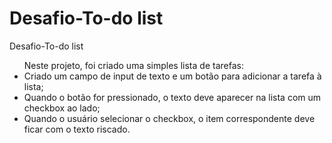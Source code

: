 # Desafio-To-do list
Desafio-To-do list
<ul>Neste projeto, foi criado uma simples lista de tarefas:
<li>Criado um campo de input de texto e um botão para adicionar a tarefa à lista;</li>
<li>Quando o botão for pressionado, o texto deve aparecer na lista com um checkbox ao lado;</li>
<li>Quando o usuário selecionar o checkbox, o item correspondente deve ficar com o texto riscado. </li>
</ul>
